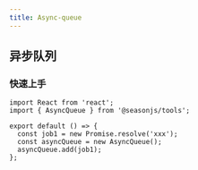 ```yaml
---
title: Async-queue
---
```


## 异步队列

### 快速上手

```tsx | pure
import React from 'react';
import { AsyncQueue } from '@seasonjs/tools';

export default () => {
  const job1 = new Promise.resolve('xxx');
  const asyncQueue = new AsyncQueue();
  asyncQueue.add(job1);
};
```
